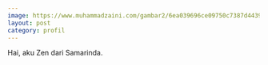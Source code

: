 ```yaml
---
image: https://www.muhammadzaini.com/gambar2/6ea039696ce09750c7387d4439fa5f5d--anime-style-anime-kawaii.jpg
layout: post
category: profil
---
```


Hai, aku Zen dari Samarinda.